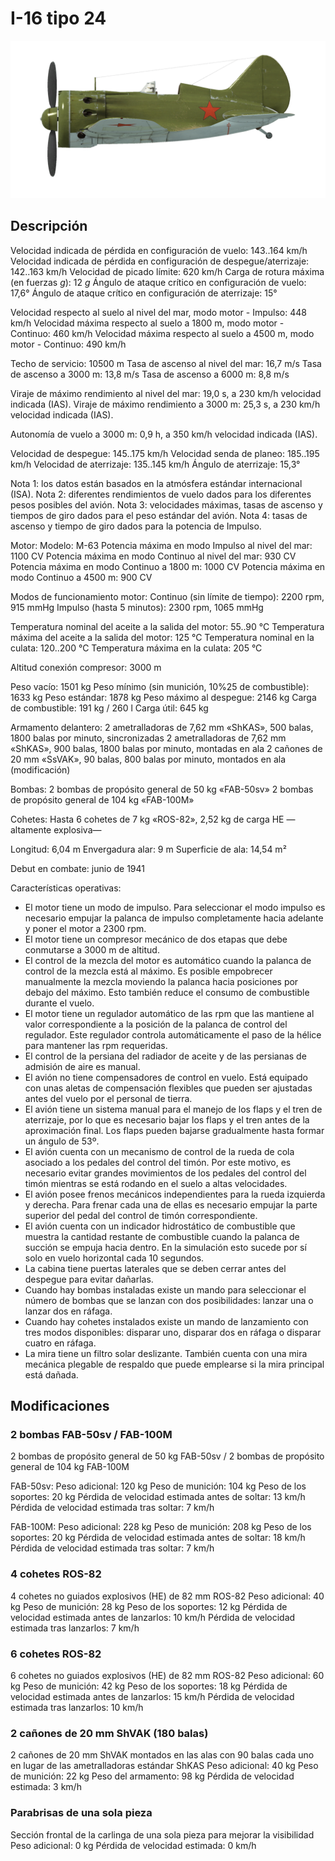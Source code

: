 # I-16 tipo 24

![i16t24](../images/i16t24.png)

## Descripción

Velocidad indicada de pérdida en configuración de vuelo: 143..164 km/h
Velocidad indicada de pérdida en configuración de despegue/aterrizaje: 142..163 km/h
Velocidad de picado límite: 620 km/h
Carga de rotura máxima (en fuerzas <i>g</i>): 12 <i>g</i>
Ángulo de ataque crítico en configuración de vuelo: 17,6°
Ángulo de ataque crítico en configuración de aterrizaje: 15°

Velocidad respecto al suelo al nivel del mar, modo motor - Impulso: 448 km/h
Velocidad máxima respecto al suelo a 1800 m, modo motor - Continuo: 460 km/h
Velocidad máxima respecto al suelo a 4500 m, modo motor - Continuo: 490 km/h

Techo de servicio: 10500 m
Tasa de ascenso al nivel del mar: 16,7 m/s
Tasa de ascenso a 3000 m: 13,8 m/s
Tasa de ascenso a 6000 m: 8,8 m/s

Viraje de máximo rendimiento al nivel del mar: 19,0 s, a 230 km/h velocidad indicada (IAS).
Viraje de máximo rendimiento a 3000 m: 25,3 s, a 230 km/h velocidad indicada (IAS).

Autonomía de vuelo a 3000 m: 0,9 h, a 350 km/h velocidad indicada (IAS).

Velocidad de despegue: 145..175 km/h
Velocidad senda de planeo: 185..195 km/h
Velocidad de aterrizaje: 135..145 km/h
Ángulo de aterrizaje: 15,3°

Nota 1: los datos están basados en la atmósfera estándar internacional (ISA).
Nota 2: diferentes rendimientos de vuelo dados para los diferentes pesos posibles del avión.
Nota 3: velocidades máximas, tasas de ascenso y tiempos de giro dados para el peso estándar del avión.
Nota 4: tasas de ascenso y tiempo de giro dados para la potencia de Impulso.

Motor:
Modelo: M-63
Potencia máxima en modo Impulso al nivel del mar: 1100 CV
Potencia máxima en modo Continuo al nivel del mar: 930 CV
Potencia máxima en modo Continuo a 1800 m: 1000 CV
Potencia máxima en modo Continuo a 4500 m: 900 CV

Modos de funcionamiento motor:
Continuo (sin límite de tiempo): 2200 rpm, 915 mmHg
Impulso (hasta 5 minutos): 2300 rpm, 1065 mmHg

Temperatura nominal del aceite a la salida del motor: 55..90 °C
Temperatura máxima del aceite a la salida del motor: 125 °C
Temperatura nominal en la culata: 120..200 °C
Temperatura máxima en la culata: 205 °C

Altitud conexión compresor: 3000 m

Peso vacío: 1501 kg
Peso mínimo (sin munición, 10%25 de combustible): 1633 kg
Peso estándar: 1878 kg
Peso máximo al despegue: 2146 kg
Carga de combustible: 191 kg / 260 l
Carga útil: 645 kg

Armamento delantero:
2 ametralladoras de 7,62 mm «ShKAS», 500 balas, 1800 balas por minuto, sincronizadas
2 ametralladoras de 7,62 mm «ShKAS», 900 balas, 1800 balas por minuto, montadas en ala
2 cañones de 20 mm «SsVAK», 90 balas, 800 balas por minuto, montados en ala (modificación)

Bombas:
2 bombas de propósito general de 50 kg «FAB-50sv»
2 bombas de propósito general de 104 kg «FAB-100M»

Cohetes:
Hasta 6 cohetes de 7 kg «ROS-82», 2,52 kg de carga HE —altamente explosiva—

Longitud: 6,04 m
Envergadura alar: 9 m
Superficie de ala: 14,54 m²

Debut en combate: junio de 1941

Características operativas:
- El motor tiene un modo de impulso. Para seleccionar el modo impulso es necesario empujar la palanca de impulso completamente hacia adelante y poner el motor a 2300 rpm.
- El motor tiene un compresor mecánico de dos etapas que debe conmutarse a 3000 m de altitud.
- El control de la mezcla del motor es automático cuando la palanca de control de la mezcla está al máximo. Es posible empobrecer manualmente la mezcla moviendo la palanca hacia posiciones por debajo del máximo. Esto también reduce el consumo de combustible durante el vuelo.
- El motor tiene un regulador automático de las rpm que las mantiene al valor correspondiente a la posición de la palanca de control del regulador. Este regulador controla automáticamente el paso de la hélice para mantener las rpm requeridas.
- El control de la persiana del radiador de aceite y de las persianas de admisión de aire es manual.
- El avión no tiene compensadores de control en vuelo. Está equipado con unas aletas de compensación flexibles que pueden ser ajustadas antes del vuelo por el personal de tierra.
- El avión tiene un sistema manual para el manejo de los flaps y el tren de aterrizaje, por lo que es necesario bajar los flaps y el tren antes de la aproximación final. Los flaps pueden bajarse gradualmente hasta formar un ángulo de 53º.
- El avión cuenta con un mecanismo de control de la rueda de cola asociado a los pedales del control del timón. Por este motivo, es necesario evitar grandes movimientos de los pedales del control del timón mientras se está rodando en el suelo a altas velocidades.
- El avión posee frenos mecánicos independientes para la rueda izquierda y derecha. Para frenar cada una de ellas es necesario empujar la parte superior del pedal del control de timón correspondiente.
- El avión cuenta con un indicador hidrostático de combustible que muestra la cantidad restante de combustible cuando la palanca de succión se empuja hacia dentro. En la simulación esto sucede por sí solo en vuelo horizontal cada 10 segundos.
- La cabina tiene puertas laterales que se deben cerrar antes del despegue para evitar dañarlas.
- Cuando hay bombas instaladas existe un mando para seleccionar el número de bombas que se lanzan con dos posibilidades: lanzar una o lanzar dos en ráfaga.
- Cuando hay cohetes instalados existe un mando de lanzamiento con tres modos disponibles: disparar uno, disparar dos en ráfaga o disparar cuatro en ráfaga.
- La mira tiene un filtro solar deslizante. También cuenta con una mira mecánica plegable de respaldo que puede emplearse si la mira principal está dañada.

## Modificaciones

### 2 bombas FAB-50sv / FAB-100M

2 bombas de propósito general de 50 kg FAB-50sv / 2 bombas de propósito general de 104 kg FAB-100M

FAB-50sv:
Peso adicional: 120 kg
Peso de munición: 104 kg
Peso de los soportes: 20 kg
Pérdida de velocidad estimada antes de soltar: 13 km/h
Pérdida de velocidad estimada tras soltar: 7 km/h

FAB-100M:
Peso adicional: 228 kg
Peso de munición: 208 kg
Peso de los soportes: 20 kg
Pérdida de velocidad estimada antes de soltar: 18 km/h
Pérdida de velocidad estimada tras soltar: 7 km/h
### 4 cohetes ROS-82

4 cohetes no guiados explosivos (HE) de 82 mm ROS-82
Peso adicional: 40 kg
Peso de munición: 28 kg
Peso de los soportes: 12 kg
Pérdida de velocidad estimada antes de lanzarlos: 10 km/h
Pérdida de velocidad estimada tras lanzarlos: 7 km/h
### 6 cohetes ROS-82

6 cohetes no guiados explosivos (HE) de 82 mm ROS-82
Peso adicional: 60 kg
Peso de munición: 42 kg
Peso de los soportes: 18 kg
Pérdida de velocidad estimada antes de lanzarlos: 15 km/h
Pérdida de velocidad estimada tras lanzarlos: 10 km/h
### 2 cañones de 20 mm ShVAK (180 balas)

2 cañones de 20 mm ShVAK montados en las alas con 90 balas cada uno en lugar de las ametralladoras estándar ShKAS
Peso adicional: 40 kg
Peso de munición: 22 kg
Peso del armamento: 98 kg
Pérdida de velocidad estimada: 3 km/h
### Parabrisas de una sola pieza

Sección frontal de la carlinga de una sola pieza para mejorar la visibilidad
Peso adicional: 0 kg
Pérdida de velocidad estimada: 0 km/h